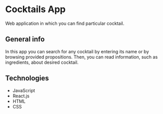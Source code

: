 # Cocktails App
Web application in which you can find particular cocktail.
## General info
In this app you can search for any cocktail by entering its name or by browsing provided propositions. Then, you can read information, such as ingredients, about desired cocktail.
## Technologies
* JavaScript
* React.js
* HTML
* CSS
